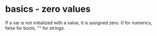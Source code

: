# basics - zero values

If a var is not initialized with a value, it is assigned zero. 0 for numerics, false for bools, "" for strings.
